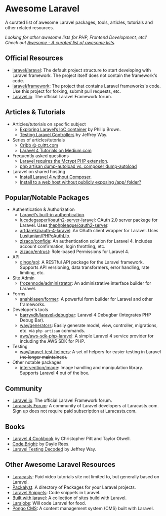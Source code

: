 # Awesome Laravel
A curated list of awesome Laravel packages, tools, articles, tutorials and other related resources.

*Looking for other awesome lists for PHP, Frontend Development, etc? Check out [Awesome - A curated list of awesome lists](https://github.com/sindresorhus/awesome).*

## Official Resources
- [laravel/laravel](https://github.com/laravel/laravel): The default project structure to start developing with Laravel framework. The project itself does not contain the framework's code.
- [laravel/framework](https://github.com/laravel/framework): The project that contains Laravel frameworks's code. Use this project for forking, submit pull requests, etc.
- [Laravel.io](http://laravel.io): The official Laravel Framework forum.

## Articles & Tutorials
- Articles/tutorials on specific subject
  - [Exploring Laravel’s IoC container](http://culttt.com/2014/03/24/exploring-laravels-ioc-container/) by Philip Brown.
  - [Testing Laravel Controllers](http://code.tutsplus.com/tutorials/testing-laravel-controllers--net-31456) by Jeffrey Way.
- Series of articles/tutorials
  - [Cribb @ culttt.com](http://culttt.com/tag/cribbb/)
  - [Laravel 4 Tutorials on Medium.com](https://medium.com/laravel-4)
- Frequently asked questions
  - [Laravel requires the Mcrypt PHP extension](https://stackoverflow.com/questions/16830405/laravel-requires-the-mcrypt-php-extension).
  - [php artisan dump-autoload vs. composer dump-autoload](https://stackoverflow.com/questions/20274082/what-are-differences-between-php-artisan-dump-autoload-and-composer-dump-auto)
- Laravel on shared hosting
  - [Install Laravel 4 without Composer](https://stackoverflow.com/questions/15940140/can-i-install-laravel-4-without-using-composer).
  - [Install to a web host without publicly exposing /app/ folder?](https://stackoverflow.com/questions/16683046/how-to-install-laravel-4-to-a-web-host-subfolder-without-publicly-exposing-app)

## Popular/Notable Packages

- Authentication & Authorization
  - [Laravel's built-in authentication](http://laravel.com/docs/security).
  - [lucadegasperi/oauth2-server-laravel](https://github.com/lucadegasperi/oauth2-server-laravel): OAuth 2.0 server package for Laravel. Uses [thephpleague/oauth2-server](https://github.com/thephpleague/oauth2-server).
  - [artdarek/oauth-4-laravel](https://github.com/artdarek/oauth-4-laravel): An OAuth client wrapper for Laravel. Uses [Lusitanian/PHPoAuthLib](https://github.com/Lusitanian/PHPoAuthLib).
  - [zizaco/confide](https://github.com/Zizaco/confide): An authentication solution for Laravel 4. Includes account confirmation, login throttling, etc.
  - [zizaco/entrust](https://github.com/Zizaco/entrust): Role-based Permissions for Laravel 4.
- API
  - [dingo/api](https://github.com/dingo/api): A RESTful API package for the Laravel framework. Supports API versioning, data transformers, error handling, rate limiting, etc.
- Site Admin
  - [frozennode/administrator](https://github.com/FrozenNode/Laravel-Administrator): An administrative interface builder for Laravel.
- Forms
  - [anahkiasen/former](https://github.com/anahkiasen/former): A powerful form builder for Laravel and other frameworks.
- Developer's tools
  - [barryvdh/laravel-debugbar](https://github.com/barryvdh/laravel-debugbar): Laravel 4 Debugbar (Integrates PHP Debug Bar).
  - [way/generators](https://github.com/JeffreyWay/Laravel-4-Generators): Easily generate model, view, controller, migrations, etc. via `php artisan` commands.
  - [aws/aws-sdk-php-laravel](https://github.com/aws/aws-sdk-php-laravel.git): A simple Laravel 4 service provider for including the AWS SDK for PHP.
- Testing
  - ~~[way/laravel-test-helpers](https://github.com/JeffreyWay/Laravel-Test-Helpers): A set of helpers for easier testing in Laravel (no longer maintained).~~
- Other notable packages
  - [intervention/image](https://github.com/Intervention/image): Image handling and manipulation library. Supports Laravel 4 out of the box.

## Community
- [Laravel.io](http://laravel.io): The official Laravel Framework forum.
- [Laracasts Forum](https://www.laracasts.com/forum): A community of Laravel developers at Laracasts.com. Sign up does not require paid subscription at Laracasts.com.

## Books
- [Laravel 4 Cookbook](https://leanpub.com/laravel4cookbook) by Christopher Pitt and Taylor Otwell.
- [Code Bright](https://leanpub.com/codebright): by Dayle Rees.
- [Laravel Testing Decoded](https://leanpub.com/laravel-testing-decoded) by Jeffrey Way.

## Other Awesome Laravel Resources
- [Laracasts](https://www.laracasts.com): Paid video tutorials site not limited to, but generally based on Laravel.
- [Packalyst](http://packalyst.com/): A directory of Packages for your Laravel projects.
- [Laravel Snippets](http://laravelsnippets.com/): Code snippets in Laravel.
- [Built with laravel](http://builtwithlaravel.com/): A collection of sites build with Laravel.
- [Larajobs](https://larajobs.com): Will code Laravel for food.
- [Pongo CMS](http://pongocms.com/): A content management system (CMS) built with Laravel.
